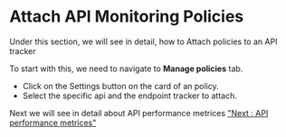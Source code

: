 Attach API Monitoring Policies
==============================

Under this section, we will see in detail, how to Attach policies to an
API tracker

To start with this, we need to navigate to **Manage policies** tab.

-   Click on the Settings button on the card of an policy.
-   Select the specific api and the endpoint tracker to attach.

Next we will see in detail about API performance metrices ["Next : API
performance metrices"](performance_metrics)
